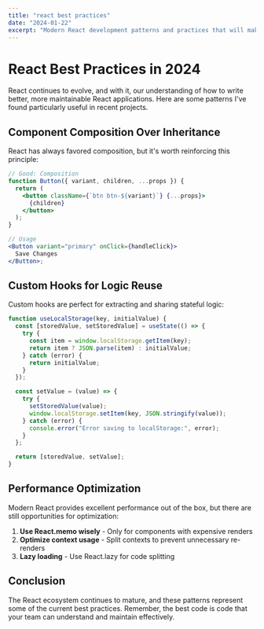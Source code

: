 ```yaml
---
title: "react best practices"
date: "2024-01-22"
excerpt: "Modern React development patterns and practices that will make your applications more maintainable and performant."
---
```


# React Best Practices in 2024

React continues to evolve, and with it, our understanding of how to write better, more maintainable React applications. Here are some patterns I've found particularly useful in recent projects.

## Component Composition Over Inheritance

React has always favored composition, but it's worth reinforcing this principle:

```jsx
// Good: Composition
function Button({ variant, children, ...props }) {
  return (
    <button className={`btn btn-${variant}`} {...props}>
      {children}
    </button>
  );
}

// Usage
<Button variant="primary" onClick={handleClick}>
  Save Changes
</Button>;
```

## Custom Hooks for Logic Reuse

Custom hooks are perfect for extracting and sharing stateful logic:

```jsx
function useLocalStorage(key, initialValue) {
  const [storedValue, setStoredValue] = useState(() => {
    try {
      const item = window.localStorage.getItem(key);
      return item ? JSON.parse(item) : initialValue;
    } catch (error) {
      return initialValue;
    }
  });

  const setValue = (value) => {
    try {
      setStoredValue(value);
      window.localStorage.setItem(key, JSON.stringify(value));
    } catch (error) {
      console.error("Error saving to localStorage:", error);
    }
  };

  return [storedValue, setValue];
}
```

## Performance Optimization

Modern React provides excellent performance out of the box, but there are still opportunities for optimization:

1. **Use React.memo wisely** - Only for components with expensive renders
2. **Optimize context usage** - Split contexts to prevent unnecessary re-renders
3. **Lazy loading** - Use React.lazy for code splitting

## Conclusion

The React ecosystem continues to mature, and these patterns represent some of the current best practices. Remember, the best code is code that your team can understand and maintain effectively.
